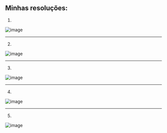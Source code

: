 ## Minhas resoluções:

1)

![image](https://user-images.githubusercontent.com/83923976/188508248-644e50c6-6fb6-40f2-9640-a0e2e7961cad.png)

___________________________________________________________________________________


2)

![image](https://user-images.githubusercontent.com/83923976/188508255-b8b402c3-3391-4d45-b34b-84685190810e.png)

___________________________________________________________________________________


3)

![image](https://user-images.githubusercontent.com/83923976/188508265-40a95f5a-4e77-46cf-bddb-e02df170727c.png)


___________________________________________________________________________________

4)

![image](https://user-images.githubusercontent.com/83923976/188508275-5b6a7ddf-80a9-4c1e-bfa0-872e8f3263c9.png)


___________________________________________________________________________________

5)

![image](https://user-images.githubusercontent.com/83923976/188508281-8e92771f-8082-409c-a164-dc4c95fe007c.png)
